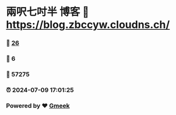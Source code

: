 # 兩呎七吋半 博客 :link: https://blog.zbccyw.cloudns.ch/ 
### :page_facing_up: [26](https://blog.zbccyw.cloudns.ch//tag.html) 
### :speech_balloon: 6 
### :hibiscus: 57275 
### :alarm_clock: 2024-07-09 17:01:25 
### Powered by :heart: [Gmeek](https://github.com/Meekdai/Gmeek)
